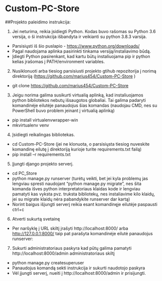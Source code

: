 # Custom-PC-Store

##Projekto paleidimo instrukcija:

1.	Jei neturima, reikia įsidiegti Python. Kodas buvo rašomas su Python 3.6 versija, o ši instrukcija išbandyta ir veikianti su python 3.8.3 varsija.
*	Parsisiųsti iš šio puslapio - https://www.python.org/downloads/
*	Pagal naudojama aplinka pasirinkti tinkama versiją/instaliavimo būdą.
*	Įdiegti Python pasirenkant, kad kartu būtų instaliuojama pip ir python kelias įrašomas į PATH/environment variables.
2.	Nusiklonuoti arba tiesiog parsisiusti projekto gtihub repozitorija į norimą direktoriją (https://github.com/marius454/Custom-PC-Store )
*	git clone https://github.com/marius454/Custom-PC-Store
3.	Jeigu norima galima susikurti virtualią aplinką, kad instaliuojamos python bibliotekos nebutų išsaugotos globaliai. Tai galima padaryti komandinėje eilutėje panaudojus šias komandas (naudojau CMD, nes su PowerShell buvo problem įeinant į virtualią aplinką)
*	pip install virtualenvwrapper-win
*	mkvirtualenv venv
4.	Įsidiegti reikalingas bibliotekas.
*	cd Custom-PC-Store (jei ne klonuota, o parsisiųsta tiesiog nuveskite komandinę eilutę į direktoriją kurioje turite requirements.txt failą)
*	pip install –r requirements.txt
5.	Įjungti django projekto serverį.
*	cd PC_Store
*	python manage.py runserver (turėtų veikti, bet jei kyla problemų jas lengviau spresti naudojant “python manage.py migrate”, nes šita komanda išves python interpretatoriaus klaidas kode ir lengviau pamatyti kas vyksta pvz. truksta bibliotekų, nes instaliavime kilo klaidų, jei su migrate klaidų nėra pabandykite runserver dar kartą)  
*	Norint baigus išjungti serverį reikia esant komandinęje eilutėje paspausti ctrl+c
6.	Atverti sukurtą svetainę
*	Per naršyklę į URL skiltį įrašyti http://localhost:8000/ arba http://127.0.0.1:8000/ taip pat parašyta komandinėje eilutė panaudojus runserver:
7.	Sukurti administratoriaus paskyra kad pūtų galima pamatyti http://localhost:8000/admin administratoriaus skiltį
*	python manage.py createsuperuser
*	Panaudojus komandą sekti instrukcija ir sukurti naudotojo paskyra
*	Vėl įjungti serverį, nueiti į http://localhost:8000/admin ir prisijungti.
